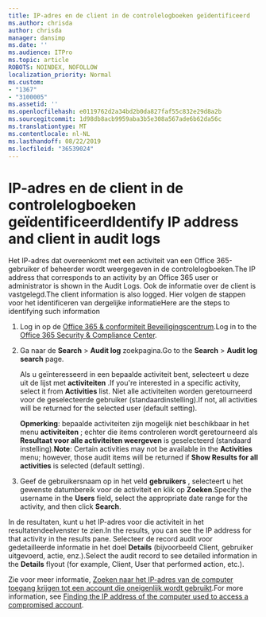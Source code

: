 ```yaml
---
title: IP-adres en de client in de controlelogboeken geïdentificeerd
ms.author: chrisda
author: chrisda
manager: dansimp
ms.date: ''
ms.audience: ITPro
ms.topic: article
ROBOTS: NOINDEX, NOFOLLOW
localization_priority: Normal
ms.custom:
- "1367"
- "3100005"
ms.assetid: ''
ms.openlocfilehash: e0119762d2a34bd2b0da827faf55c832e29d8a2b
ms.sourcegitcommit: 1d98db8acb9959aba3b5e308a567ade6b62da56c
ms.translationtype: MT
ms.contentlocale: nl-NL
ms.lasthandoff: 08/22/2019
ms.locfileid: "36539024"
---
```

# <a name="identify-ip-address-and-client-in-audit-logs"></a><span data-ttu-id="3a817-102">IP-adres en de client in de controlelogboeken geïdentificeerd</span><span class="sxs-lookup"><span data-stu-id="3a817-102">Identify IP address and client in audit logs</span></span>

<span data-ttu-id="3a817-103">Het IP-adres dat overeenkomt met een activiteit van een Office 365-gebruiker of beheerder wordt weergegeven in de controlelogboeken.</span><span class="sxs-lookup"><span data-stu-id="3a817-103">The IP address that corresponds to an activity by an Office 365 user or administrator is shown in the Audit Logs.</span></span> <span data-ttu-id="3a817-104">Ook de informatie over de client is vastgelegd.</span><span class="sxs-lookup"><span data-stu-id="3a817-104">The client information is also logged.</span></span> <span data-ttu-id="3a817-105">Hier volgen de stappen voor het identificeren van dergelijke informatie</span><span class="sxs-lookup"><span data-stu-id="3a817-105">Here are the steps to identifying such information</span></span>

1. <span data-ttu-id="3a817-106">Log in op de [Office 365 & conformiteit Beveiligingscentrum](https://protection.office.com/).</span><span class="sxs-lookup"><span data-stu-id="3a817-106">Log in to the [Office 365 Security & Compliance Center](https://protection.office.com/).</span></span>

2. <span data-ttu-id="3a817-107">Ga naar de **Search** > **Audit log** zoekpagina.</span><span class="sxs-lookup"><span data-stu-id="3a817-107">Go to the **Search** > **Audit log search** page.</span></span>

   <span data-ttu-id="3a817-108">Als u geïnteresseerd in een bepaalde activiteit bent, selecteert u deze uit de lijst met **activiteiten** .</span><span class="sxs-lookup"><span data-stu-id="3a817-108">If you're interested in a specific activity, select it from **Activities** list.</span></span> <span data-ttu-id="3a817-109">Niet alle activiteiten worden geretourneerd voor de geselecteerde gebruiker (standaardinstelling).</span><span class="sxs-lookup"><span data-stu-id="3a817-109">If not, all activities will be returned for the selected user (default setting).</span></span>

   <span data-ttu-id="3a817-110">**Opmerking**: bepaalde activiteiten zijn mogelijk niet beschikbaar in het menu **activiteiten** ; echter die items controleren wordt geretourneerd als **Resultaat voor alle activiteiten weergeven** is geselecteerd (standaard instelling).</span><span class="sxs-lookup"><span data-stu-id="3a817-110">**Note**: Certain activities may not be available in the **Activities** menu; however, those audit items will be returned if **Show Results for all activities** is selected (default setting).</span></span>

3. <span data-ttu-id="3a817-111">Geef de gebruikersnaam op in het veld **gebruikers** , selecteert u het gewenste datumbereik voor de activiteit en klik op **Zoeken**.</span><span class="sxs-lookup"><span data-stu-id="3a817-111">Specify the username in the **Users** field, select the appropriate date range for the activity, and then click **Search**.</span></span>

<span data-ttu-id="3a817-112">In de resultaten, kunt u het IP-adres voor die activiteit in het resultatendeelvenster te zien.</span><span class="sxs-lookup"><span data-stu-id="3a817-112">In the results, you can see the IP address for that activity in the results pane.</span></span> <span data-ttu-id="3a817-113">Selecteer de record audit voor gedetailleerde informatie in het doel **Details** (bijvoorbeeld Client, gebruiker uitgevoerd, actie, enz.).</span><span class="sxs-lookup"><span data-stu-id="3a817-113">Select the audit record to see detailed information in the **Details** flyout (for example, Client, User that performed action, etc.).</span></span>

<span data-ttu-id="3a817-114">Zie voor meer informatie, [Zoeken naar het IP-adres van de computer toegang krijgen tot een account die oneigenlijk wordt gebruikt](https://docs.microsoft.com/office365/securitycompliance/auditing-troubleshooting-scenarios#finding-the-ip-address-of-the-computer-used-to-access-a-compromised-account).</span><span class="sxs-lookup"><span data-stu-id="3a817-114">For more information, see [Finding the IP address of the computer used to access a compromised account](https://docs.microsoft.com/office365/securitycompliance/auditing-troubleshooting-scenarios#finding-the-ip-address-of-the-computer-used-to-access-a-compromised-account).</span></span>
